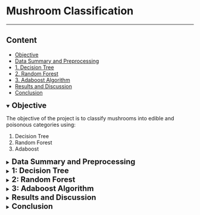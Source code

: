 # Mushroom Classification

---

## Content

- [Objective](#obj)
- [Data Summary and Preprocessing](#data)
- [1. Decision Tree](#dtree)
- [2. Random Forest](#randforest)
- [3. Adaboost Algorithm](#adaboost)
- [Results and Discussion](#results)
- [Conclusion](#conclusion)

<details open>
<summary><a name="obj">
<b style="font-size:20px">
Objective
</b></a></summary>

The objective of the project is to classify mushrooms into edible and poisonous categories
using:

1. Decision Tree 
2. Random Forest 
3. Adaboost

</details>

<details>
<summary> <a name="data"><b style="font-size:20px">
Data Summary and Preprocessing
</b></a>
</summary>

The data is taken directly from the commonly used UCI Machine Learning
Repository. [link](https://archive.ics.uci.edu/ml/datasets/mushroom)

Here is a short description of each train and validation split:

1. Train Set (pa3 train.csv): Includes 4874 rows (samples). Each sample contains the class (poisonous
or edible) with 22 categorical features (split into one-hot vectors for total of 117 features) related to
the mushroom’s properties.

2. Validation Set (pa3 val.csv): Includes 1625 rows. Each row obeys the same format given for the
train set. This set will be used to see the performance of the models.

</details>


<details>
<summary><a name="dtree"><b style="font-size:20px">
1: Decision Tree 
</b></a>
</summary>

First, the tree was made with a depth of 2 which was used as a baseline to determine accuracy. 
The depth 2 tree had a training accuracy of 0.953 and a validation accuracy of 0.964. 
Interestingly, the validation accuracy was higher than the training accuracy, 
and this was observed as depths increased as well. One explanation for this is that the 
validation data is cleaner, and may be easier to classify whereas the training data by 
comparison may have been more difficult to create a model with.  
Unsurprisingly, the accuracy for both train and validation improved as the depth of the 
tree increased. This is because a decision tree with more splits is able to classify more 
accurately based on the principle of measuring similarities with more features. 
After depth 5, 100% accuracy was obtained on training and validation data. Therefore,
in the interest of keeping the trees as small as possible, 
depth 6 was determined to be the best for accuracy.

</details>

<details>
<summary><a name="randforest"><b style="font-size:20px">
2: Random Forest 
</b></a>
</summary>

</details>

<details>
<summary><a name="adaboost"><b style="font-size:20px">
3: Adaboost Algorithm
</b></a>
</summary>

...

</details>


<details>
<summary><a name="results"><b style="font-size:20px">
Results and Discussion
</b></a>
</summary>

...

</details>

<details>
<summary><a name="conclusion"><b style="font-size:20px">
Conclusion
</b></a>
</summary>

...

</details>